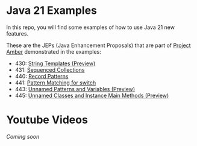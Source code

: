 # Java 21 Examples

In this repo, you will find some examples of how to use Java 21 new features.

These are the JEPs (Java Enhancement Proposals) that are part of [Project Amber](https://openjdk.org/projects/amber/) demonstrated in the examples:

- 430:	[String Templates (Preview)](https://openjdk.org/jeps/430)
- 431:	[Sequenced Collections](https://openjdk.org/jeps/431)
- 440:	[Record Patterns](https://openjdk.org/jeps/440)
- 441:	[Pattern Matching for switch](https://openjdk.org/jeps/441)
- 443:	[Unnamed Patterns and Variables (Preview)](https://openjdk.org/jeps/443)
- 445:	[Unnamed Classes and Instance Main Methods (Preview)](https://openjdk.org/jeps/445)

# Youtube Videos

*Coming soon*
